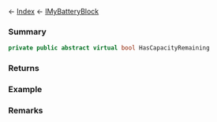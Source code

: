 ← [Index](Api-Index) ← [IMyBatteryBlock](Sandbox.ModAPI.Ingame.IMyBatteryBlock)

### Summary

```csharp
private public abstract virtual bool HasCapacityRemaining
```

### Returns

### Example

### Remarks

